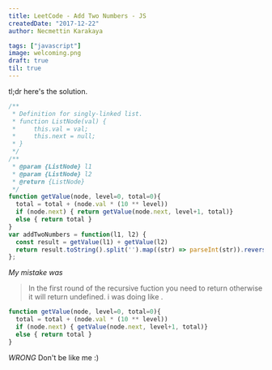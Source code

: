 ```yaml
---
title: LeetCode - Add Two Numbers - JS
createdDate: "2017-12-22"
author: Necmettin Karakaya

tags: ["javascript"]
image: welcoming.png
draft: true
til: true
---
```



tl;dr 
here's the solution.
```javascript
/**
 * Definition for singly-linked list.
 * function ListNode(val) {
 *     this.val = val;
 *     this.next = null;
 * }
 */
/**
 * @param {ListNode} l1
 * @param {ListNode} l2
 * @return {ListNode}
 */
function getValue(node, level=0, total=0){
  total = total + (node.val * (10 ** level))
  if (node.next) { return getValue(node.next, level+1, total)} 
  else { return total }
}
var addTwoNumbers = function(l1, l2) {
  const result = getValue(l1) + getValue(l2)
  return result.toString().split('').map((str) => parseInt(str)).reverse()
};
```

*My mistake was* 
> In the first round of the recursive fuction you need to return otherwise it will return undefined. 
i was doing like .
```javascript
function getValue(node, level=0, total=0){
  total = total + (node.val * (10 ** level))
  if (node.next) { getValue(node.next, level+1, total)} 
  else { return total }
}
```
*WRONG* Don't be like me :) 

